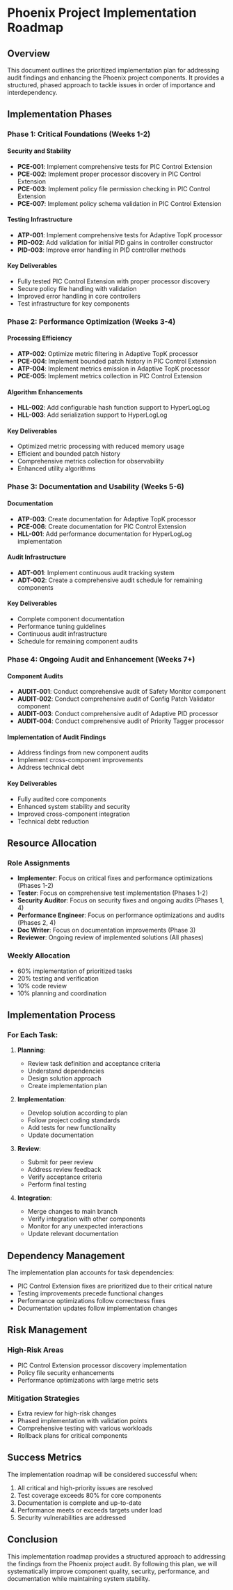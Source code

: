 # Phoenix Project Implementation Roadmap

## Overview
This document outlines the prioritized implementation plan for addressing audit findings and enhancing the Phoenix project components. It provides a structured, phased approach to tackle issues in order of importance and interdependency.

## Implementation Phases

### Phase 1: Critical Foundations (Weeks 1-2)

#### Security and Stability
- **PCE-001**: Implement comprehensive tests for PIC Control Extension
- **PCE-002**: Implement proper processor discovery in PIC Control Extension
- **PCE-003**: Implement policy file permission checking in PIC Control Extension
- **PCE-007**: Implement policy schema validation in PIC Control Extension

#### Testing Infrastructure
- **ATP-001**: Implement comprehensive tests for Adaptive TopK processor
- **PID-002**: Add validation for initial PID gains in controller constructor
- **PID-003**: Improve error handling in PID controller methods

#### Key Deliverables
- Fully tested PIC Control Extension with proper processor discovery
- Secure policy file handling with validation
- Improved error handling in core controllers
- Test infrastructure for key components

### Phase 2: Performance Optimization (Weeks 3-4)

#### Processing Efficiency
- **ATP-002**: Optimize metric filtering in Adaptive TopK processor
- **PCE-004**: Implement bounded patch history in PIC Control Extension
- **ATP-004**: Implement metrics emission in Adaptive TopK processor
- **PCE-005**: Implement metrics collection in PIC Control Extension

#### Algorithm Enhancements
- **HLL-002**: Add configurable hash function support to HyperLogLog
- **HLL-003**: Add serialization support to HyperLogLog

#### Key Deliverables
- Optimized metric processing with reduced memory usage
- Efficient and bounded patch history
- Comprehensive metrics collection for observability
- Enhanced utility algorithms

### Phase 3: Documentation and Usability (Weeks 5-6)

#### Documentation
- **ATP-003**: Create documentation for Adaptive TopK processor
- **PCE-006**: Create documentation for PIC Control Extension
- **HLL-001**: Add performance documentation for HyperLogLog implementation

#### Audit Infrastructure
- **ADT-001**: Implement continuous audit tracking system
- **ADT-002**: Create a comprehensive audit schedule for remaining components

#### Key Deliverables
- Complete component documentation
- Performance tuning guidelines
- Continuous audit infrastructure
- Schedule for remaining component audits

### Phase 4: Ongoing Audit and Enhancement (Weeks 7+)

#### Component Audits
- **AUDIT-001**: Conduct comprehensive audit of Safety Monitor component
- **AUDIT-002**: Conduct comprehensive audit of Config Patch Validator component
- **AUDIT-003**: Conduct comprehensive audit of Adaptive PID processor
- **AUDIT-004**: Conduct comprehensive audit of Priority Tagger processor

#### Implementation of Audit Findings
- Address findings from new component audits
- Implement cross-component improvements
- Address technical debt

#### Key Deliverables
- Fully audited core components
- Enhanced system stability and security
- Improved cross-component integration
- Technical debt reduction

## Resource Allocation

### Role Assignments
- **Implementer**: Focus on critical fixes and performance optimizations (Phases 1-2)
- **Tester**: Focus on comprehensive test implementation (Phases 1-2)
- **Security Auditor**: Focus on security fixes and ongoing audits (Phases 1, 4)
- **Performance Engineer**: Focus on performance optimizations and audits (Phases 2, 4)
- **Doc Writer**: Focus on documentation improvements (Phase 3)
- **Reviewer**: Ongoing review of implemented solutions (All phases)

### Weekly Allocation
- 60% implementation of prioritized tasks
- 20% testing and verification
- 10% code review
- 10% planning and coordination

## Implementation Process

### For Each Task:
1. **Planning**:
   - Review task definition and acceptance criteria
   - Understand dependencies
   - Design solution approach
   - Create implementation plan

2. **Implementation**:
   - Develop solution according to plan
   - Follow project coding standards
   - Add tests for new functionality
   - Update documentation

3. **Review**:
   - Submit for peer review
   - Address review feedback
   - Verify acceptance criteria
   - Perform final testing

4. **Integration**:
   - Merge changes to main branch
   - Verify integration with other components
   - Monitor for any unexpected interactions
   - Update relevant documentation

## Dependency Management

The implementation plan accounts for task dependencies:
- PIC Control Extension fixes are prioritized due to their critical nature
- Testing improvements precede functional changes
- Performance optimizations follow correctness fixes
- Documentation updates follow implementation changes

## Risk Management

### High-Risk Areas
- PIC Control Extension processor discovery implementation
- Policy file security enhancements
- Performance optimizations with large metric sets

### Mitigation Strategies
- Extra review for high-risk changes
- Phased implementation with validation points
- Comprehensive testing with various workloads
- Rollback plans for critical components

## Success Metrics

The implementation roadmap will be considered successful when:
1. All critical and high-priority issues are resolved
2. Test coverage exceeds 80% for core components
3. Documentation is complete and up-to-date
4. Performance meets or exceeds targets under load
5. Security vulnerabilities are addressed

## Conclusion

This implementation roadmap provides a structured approach to addressing the findings from the Phoenix project audit. By following this plan, we will systematically improve component quality, security, performance, and documentation while maintaining system stability.